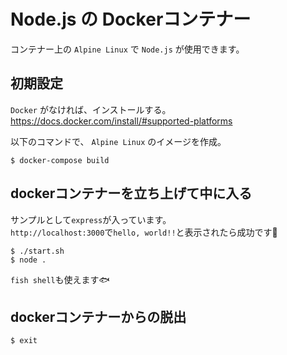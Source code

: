 # Node.js の Dockerコンテナー

コンテナー上の `Alpine Linux` で `Node.js` が使用できます。

## 初期設定

`Docker` がなければ、インストールする。  
https://docs.docker.com/install/#supported-platforms

以下のコマンドで、 `Alpine Linux` のイメージを作成。

```console
$ docker-compose build
```

## dockerコンテナーを立ち上げて中に入る

サンプルとして`express`が入っています。  
`http://localhost:3000`で`hello, world!!`と表示されたら成功です🎉

```console
$ ./start.sh
$ node .
```

`fish shell`も使えます🐟

## dockerコンテナーからの脱出

```console
$ exit
```
